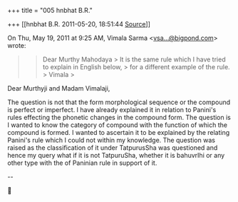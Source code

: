 +++
title = "005 hnbhat B.R."

+++
[[hnbhat B.R.	2011-05-20, 18:51:44 [Source](https://groups.google.com/g/samskrita/c/iDSs14Q-vWc)]]



On Thu, May 19, 2011 at 9:25 AM, Vimala Sarma \<[vsa...@bigpond.com]()\> wrote:  

> 
> > 
> > Dear Murthy Mahodaya >
> It is the same rule which I have tried to explain in English below, > for a different example of the rule. >
> Vimala >
> 
> > 
> > 

  

Dear Murthyji and Madam Vimalaji,

  

The question is not that the form morphological sequence or the compound is perfect or imperfect. I have already explained it in relation to Panini's rules effecting the phonetic changes in the compound form. The question is I wanted to know the category of compound with the function of which the compound is formed. I wanted to ascertain it to be explained by the relating Panini's rule which I could not within my knowledge. The question was raised as the classification of it under TatpurusSha was questioned and hence my query what if it is not TatpuruSha, whether it is bahuvrIhi or any other type with the of Paninian rule in support of it.

  

--



